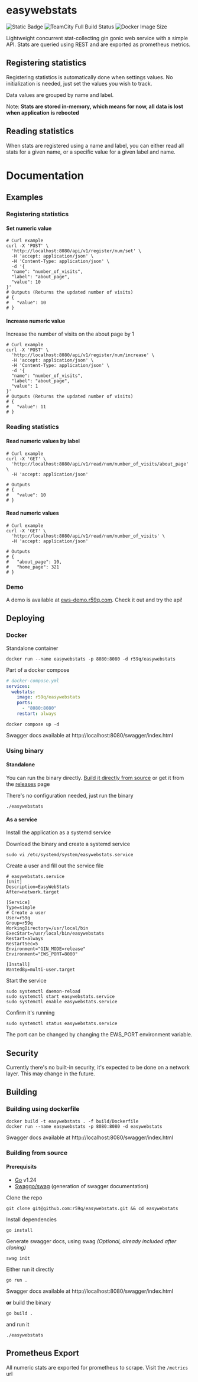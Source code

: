 # easywebstats
![Static Badge](https://img.shields.io/badge/License-MIT-blue) ![TeamCity Full Build Status](https://img.shields.io/teamcity/build/e/Easywebstats_BuildAndDeploy?server=https%3A%2F%2Fcicd.r59q.com) ![Docker Image Size](https://img.shields.io/docker/image-size/r59q/easywebstats)

Lightweight concurrent stat-collecting gin gonic web service with a simple API. Stats are queried using REST and are exported as prometheus metrics.

## Registering statistics

Registering statistics is automatically done when settings values. No initialization is needed, just set the values you wish to track.

Data values are grouped by name and label.

Note: **Stats are stored in-memory, which means for now, all data is lost when application is rebooted**

## Reading statistics

When stats are registered using a name and label, you can either read all stats for a given name, or a specific value for a given label and name.

# Documentation
## Examples
### Registering statistics
#### Set numeric value
```shell
# Curl example
curl -X 'POST' \
  'http://localhost:8080/api/v1/register/num/set' \
  -H 'accept: application/json' \
  -H 'Content-Type: application/json' \
  -d '{
  "name": "number_of_visits",
  "label": "about_page",
  "value": 10
}'
# Outputs (Returns the updated number of visits)
# {
#   "value": 10
# }
```

#### Increase numeric value
Increase the number of visits on the about page by 1
```shell
# Curl example
curl -X 'POST' \
  'http://localhost:8080/api/v1/register/num/increase' \
  -H 'accept: application/json' \
  -H 'Content-Type: application/json' \
  -d '{
  "name": "number_of_visits",
  "label": "about_page",
  "value": 1
}'
# Outputs (Returns the updated number of visits)
# {
#   "value": 11
# }
```

### Reading statistics
#### Read numeric values by label
```shell
# Curl example
curl -X 'GET' \
  'http://localhost:8080/api/v1/read/num/number_of_visits/about_page' \
  -H 'accept: application/json'

# Outputs
# {
#   "value": 10
# }

```

#### Read numeric values
```shell
# Curl example
curl -X 'GET' \
  'http://localhost:8080/api/v1/read/num/number_of_visits' \
  -H 'accept: application/json'

# Outputs
# {
#   "about_page": 10,
#   "home_page": 321
# }
```

### Demo
A demo is available at [ews-demo.r59q.com](https://ews-demo.r59q.com/swagger/index.html). Check it out and try the api!

## Deploying
### Docker
Standalone container
```shell
docker run --name easywebstats -p 8080:8080 -d r59q/easywebstats
```

Part of a docker compose
```yaml
# docker-compose.yml
services:
  webstats:
    image: r59q/easywebstats
    ports:
      - "8080:8080"
    restart: always
```
```shell
docker compose up -d
```

Swagger docs available at http://localhost:8080/swagger/index.html

### Using binary
#### Standalone

You can run the binary directly. [Build it directly from source](https://github.com/r59q/easywebstats?tab=readme-ov-file#building-from-source) or get it from the [releases](https://github.com/r59q/easywebstats/releases) page

There's no configuration needed, just run the binary

```shell
./easywebstats
```

#### As a service
Install the application as a systemd service

Download the binary and create a systemd service

```shell
sudo vi /etc/systemd/system/easywebstats.service
```

Create a user and fill out the service file

```properties
# easywebstats.service
[Unit]
Description=EasyWebStats
After=network.target

[Service]
Type=simple
# Create a user
User=r59q 
Group=r59q
WorkingDirectory=/usr/local/bin
ExecStart=/usr/local/bin/easywebstats
Restart=always
RestartSec=5
Environment="GIN_MODE=release"
Environment="EWS_PORT=8080"

[Install]
WantedBy=multi-user.target
```

Start the service
```shell
sudo systemctl daemon-reload
sudo systemctl start easywebstats.service
sudo systemctl enable easywebstats.service
```
Confirm it's running
```shell
sudo systemctl status easywebstats.service
```

The port can be changed by changing the EWS_PORT environment variable.

## Security

Currently there's no built-in security, it's expected to be done on a network layer. This may change in the future.

## Building
### Building using dockerfile
```shell
docker build -t easywebstats . -f build/Dockerfile
docker run --name easywebstats -p 8080:8080 -d easywebstats
```
Swagger docs available at http://localhost:8080/swagger/index.html

### Building from source

#### Prerequisits
- [Go](https://go.dev/doc/install) v1.24
- [Swaggo/swag](https://github.com/swaggo/swag?tab=readme-ov-file#getting-started) (generation of swagger documentation)

Clone the repo
```shell
git clone git@github.com:r59q/easywebstats.git && cd easywebstats
```

Install dependencies
```shell
go install
```
Generate swagger docs, using swag *(Optional, already included after cloning)*
```shell
swag init
```
Either run it directly
```shell
go run .
```
Swagger docs available at http://localhost:8080/swagger/index.html

**or** build the binary
```shell
go build .
```
and run it
```shell
./easywebstats
```

## Prometheus Export

All numeric stats are exported for prometheus to scrape. Visit the `/metrics` url
